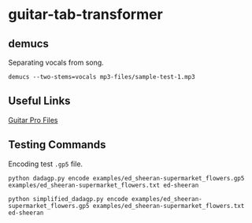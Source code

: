 # guitar-tab-transformer


**demucs**
-----
Separating vocals from song.

`demucs --two-stems=vocals mp3-files/sample-test-1.mp3`


**Useful Links**
-----------
[Guitar Pro Files](https://gtptabs.com/)

**Testing Commands**
-------------
Encoding test `.gp5` file.


`python dadagp.py encode examples/ed_sheeran-supermarket_flowers.gp5 examples/ed_sheeran-supermarket_flowers.txt ed-sheeran`

`python simplified_dadagp.py encode examples/ed_sheeran-supermarket_flowers.gp5 examples/ed_sheeran-supermarket_flowers.txt ed-sheeran`